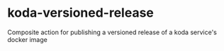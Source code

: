 # koda-versioned-release
Composite action for publishing a versioned release of a koda service's docker image
